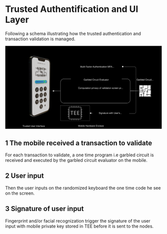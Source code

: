 # Trusted Authentification and UI Layer



Following a schema illustrating how the trusted authentication and transaction validation is managed.  



![TV-GC_evaluator](./fig/TV-GC_evaluator.svg)


## 1 The mobile received a transaction to validate

For each transaction to validate, a one time program i.e garbled circuit is received and executed by the garbled circuit evaluator on the mobile.

## 2 User input
Then the user inputs on the randomized keyboard the one time code he see on the screen.

## 3 Signature of user input 
Fingerprint and/or facial recognization trigger the signature
of the user input with mobile private key stored in TEE before it is sent to the nodes.